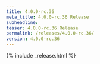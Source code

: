 ```yaml
---
title: 4.0.0-rc.36
meta_title: 4.0.0-rc.36 Release
subheadline: 
teaser: 4.0.0-rc.36 Release
permalink: /releases/4.0.0-rc.36/
version: 4.0.0-rc.36
---
```


{% include _release.html %}
